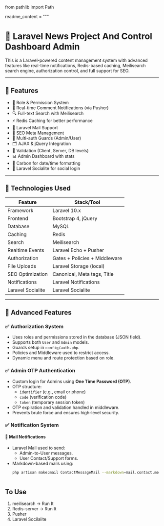 from pathlib import Path

readme_content = """
# 📰 Laravel News Project And Control Dashboard Admin

This is a Laravel-powered content management system with advanced features like real-time notifications, Redis-based caching, Meilisearch search engine, authorization control, and full support for SEO.

---

## 🚀 Features

- 🧠 Role & Permission System
- 💬 Real-time Comment Notifications (via Pusher)
- 🔍 Full-text Search with Meilisearch
- ⚡ Redis Caching for better performance
- 📧 Laravel Mail Support
- 📑 SEO Meta Management
- 🔐 Multi-auth Guards (Admin/User)
- 🗂️ AJAX & jQuery Integration
- 🧪 Validation (Client, Server, DB levels)
- 📊 Admin Dashboard with stats
- 📆 Carbon for date/time formatting
- 💬 Laravel Socialite for social login


---

## 🔧 Technologies Used

| Feature             | Stack/Tool                     |
|---------------------|--------------------------------|
| Framework           | Laravel 10.x                   |
| Frontend            | Bootstrap 4, jQuery            |
| Database            | MySQL                          |
| Caching             | Redis                          |
| Search              | Meilisearch                    |
| Realtime Events     | Laravel Echo + Pusher          |
| Authorization       | Gates + Policies + Middleware  |
| File Uploads        | Laravel Storage (local)        |
| SEO Optimization    | Canonical, Meta tags, Title    |
| Notifications       | Laravel Notifications          |
| Laravel Socialite   | Laravel Socialite          |

---

## 🧠 Advanced Features

### ✅ Authorization System
- Uses roles and permissions stored in the database (JSON field).
- Supports both `User` and `Admin` models.
- Guards setup in `config/auth.php`.
- Policies and Middleware used to restrict access.
- Dynamic menu and route protection based on role.

### ✅ Admin OTP Authentication
- Custom login for Admins using **One Time Password (OTP)**.
- OTP structure:
  - `identifier` (e.g., email or phone)
  - `code` (verification code)
  - `token` (temporary session token)
- OTP expiration and validation handled in middleware.
- Prevents brute force and ensures high-level security.

### ✅ Notification System

#### 📧 Mail Notifications
- Laravel Mail used to send:
  - Admin-to-User messages.
  - User Contact/Support forms.
- Markdown-based mails using:  
  ```bash
  php artisan make:mail ContactMessageMail --markdown=mail.contact.message



## To Use 
1. meilisearch -> Run It 
2. Redis-server -> Run It
3. Pusher
4. Laravel Socilalite 

